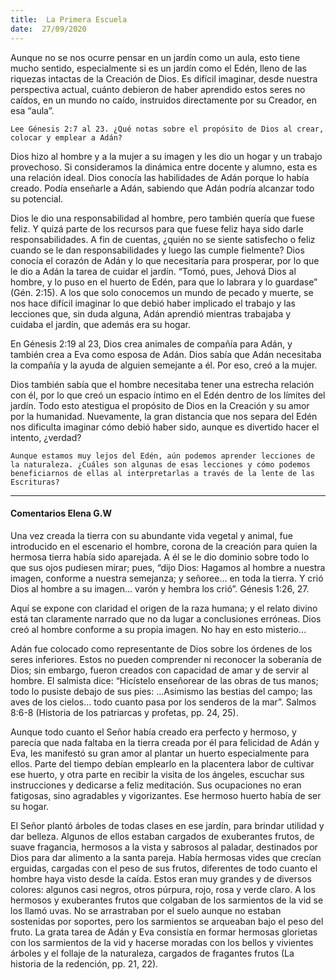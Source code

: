 ```yaml
---
title:  La Primera Escuela
date:  27/09/2020
---
```


Aunque no se nos ocurre pensar en un jardín como un aula, esto tiene mucho sentido, especialmente si es un jardín como el Edén, lleno de las riquezas intactas de la Creación de Dios. Es difícil imaginar, desde nuestra perspectiva actual, cuánto debieron de haber aprendido estos seres no caídos, en un mundo no caído, instruidos directamente por su Creador, en esa “aula”.

`Lee Génesis 2:7 al 23. ¿Qué notas sobre el propósito de Dios al crear, colocar y emplear a Adán?`

Dios hizo al hombre y a la mujer a su imagen y les dio un hogar y un trabajo provechoso. Si consideramos la dinámica entre docente y alumno, esta es una relación ideal. Dios conocía las habilidades de Adán porque lo había creado. Podía enseñarle a Adán, sabiendo que Adán podría alcanzar todo su potencial.

Dios le dio una responsabilidad al hombre, pero también quería que fuese feliz. Y quizá parte de los recursos para que fuese feliz haya sido darle responsabilidades. A fin de cuentas, ¿quién no se siente satisfecho o feliz cuando se le dan responsabilidades y luego las cumple fielmente? Dios conocía el corazón de Adán y lo que necesitaría para prosperar, por lo que le dio a Adán la tarea de cuidar el jardín. “Tomó, pues, Jehová Dios al hombre, y lo puso en el huerto de Edén, para que lo labrara y lo guardase” (Gén. 2:15). A los que solo conocemos un mundo de pecado y muerte, se nos hace difícil imaginar lo que debió haber implicado el trabajo y las lecciones que, sin duda alguna, Adán aprendió mientras trabajaba y cuidaba el jardín, que además era su hogar.

En Génesis 2:19 al 23, Dios crea animales de compañía para Adán, y también crea a Eva como esposa de Adán. Dios sabía que Adán necesitaba la compañía y la ayuda de alguien semejante a él. Por eso, creó a la mujer.

Dios también sabía que el hombre necesitaba tener una estrecha relación con él, por lo que creó un espacio íntimo en el Edén dentro de los límites del jardín. Todo esto atestigua el propósito de Dios en la Creación y su amor por la humanidad. Nuevamente, la gran distancia que nos separa del Edén nos dificulta imaginar cómo debió haber sido, aunque es divertido hacer el intento, ¿verdad?

`Aunque estamos muy lejos del Edén, aún podemos aprender lecciones de la naturaleza. ¿Cuáles son algunas de esas lecciones y cómo podemos beneficiarnos de ellas al interpretarlas a través de la lente de las Escrituras?`

---

#### Comentarios Elena G.W

Una vez creada la tierra con su abundante vida vegetal y animal, fue introducido en el escenario el hombre, corona de la creación para quien la hermosa tierra había sido aparejada. A él se le dio dominio sobre todo lo que sus ojos pudiesen mirar; pues, “dijo Dios: Hagamos al hombre a nuestra imagen, conforme a nuestra semejanza; y señoree… en toda la tierra. Y crió Dios al hombre a su imagen… varón y hembra los crió”. Génesis 1:26, 27.

Aquí se expone con claridad el origen de la raza humana; y el relato divino está tan claramente narrado que no da lugar a conclusiones erróneas. Dios creó al hombre conforme a su propia imagen. No hay en esto misterio…

Adán fue colocado como representante de Dios sobre los órdenes de los seres inferiores. Estos no pueden comprender ni reconocer la soberanía de Dios; sin embargo, fueron creados con capacidad de amar y de servir al hombre. El salmista dice: “Hicístelo enseñorear de las obras de tus manos; todo lo pusiste debajo de sus pies: …Asimismo las bestias del campo; las aves de los cielos… todo cuanto pasa por los senderos de la mar”. Salmos 8:6-8 (Historia de los patriarcas y profetas, pp. 24, 25).

Aunque todo cuanto el Señor había creado era perfecto y hermoso, y parecía que nada faltaba en la tierra creada por él para felicidad de Adán y Eva, les manifestó su gran amor al plantar un huerto especialmente para ellos. Parte del tiempo debían emplearlo en la placentera labor de cultivar ese huerto, y otra parte en recibir la visita de los ángeles, escuchar sus instrucciones y dedicarse a feliz meditación. Sus ocupaciones no eran fatigosas, sino agradables y vigorizantes. Ese hermoso huerto había de ser su hogar.

El Señor plantó árboles de todas clases en ese jardín, para brindar utilidad y dar belleza. Algunos de ellos estaban cargados de exuberantes frutos, de suave fragancia, hermosos a la vista y sabrosos al paladar, destinados por Dios para dar alimento a la santa pareja. Había hermosas vides que crecían erguidas, cargadas con el peso de sus frutos, diferentes de todo cuanto el hombre haya visto desde la caída. Estos eran muy grandes y de diversos colores: algunos casi negros, otros púrpura, rojo, rosa y verde claro. A los hermosos y exuberantes frutos que colgaban de los sarmientos de la vid se los llamó uvas. No se arrastraban por el suelo aunque no estaban sostenidas por soportes, pero los sarmientos se arqueaban bajo el peso del fruto. La grata tarea de Adán y Eva consistía en formar hermosas glorietas con los sarmientos de la vid y hacerse moradas con los bellos y vivientes árboles y el follaje de la naturaleza, cargados de fragantes frutos (La historia de la redención, pp. 21, 22).